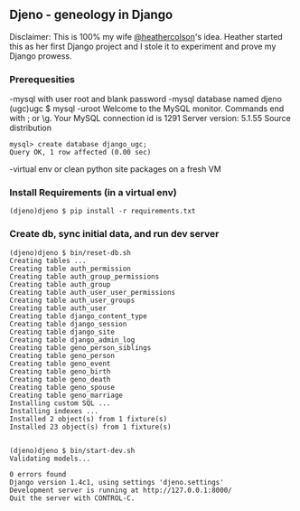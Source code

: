 ## Djeno - geneology in Django

Disclaimer: This is 100% my wife [@heathercolson](http://twitter.com/heathercolson)'s idea. Heather started this as her first Django project and I stole it to experiment and prove my Django prowess. 

### Prerequesities  
-mysql with user root and blank password
-mysql database named djeno
    (ugc)ugc $ mysql -uroot 
    Welcome to the MySQL monitor.  Commands end with ; or \g.
    Your MySQL connection id is 1291
    Server version: 5.1.55 Source distribution
    
    mysql> create database django_ugc;
    Query OK, 1 row affected (0.00 sec)
-virtual env or clean python site packages on a fresh VM

### Install Requirements (in a virtual env)
    (djeno)djeno $ pip install -r requirements.txt 

### Create db, sync initial data, and run dev server
    (djeno)djeno $ bin/reset-db.sh 
    Creating tables ...
    Creating table auth_permission
    Creating table auth_group_permissions
    Creating table auth_group
    Creating table auth_user_user_permissions
    Creating table auth_user_groups
    Creating table auth_user
    Creating table django_content_type
    Creating table django_session
    Creating table django_site
    Creating table django_admin_log
    Creating table geno_person_siblings
    Creating table geno_person
    Creating table geno_event
    Creating table geno_birth
    Creating table geno_death
    Creating table geno_spouse
    Creating table geno_marriage
    Installing custom SQL ...
    Installing indexes ...
    Installed 2 object(s) from 1 fixture(s)
    Installed 23 object(s) from 1 fixture(s)

    
    (djeno)djeno $ bin/start-dev.sh 
    Validating models...

    0 errors found
    Django version 1.4c1, using settings 'djeno.settings'
    Development server is running at http://127.0.0.1:8000/
    Quit the server with CONTROL-C.
    
    